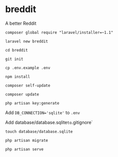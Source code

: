 # breddit
A better Reddit

`composer global require "laravel/installer=~1.1"`

`laravel new breddit`

`cd breddit`

`git init`

`cp .env.example .env`

`npm install`

`composer self-update`

`composer update`

`php artisan key:generate`

Add `DB_CONNECTION='sqlite'` to `.env`

Add database/database.sqlite` to `.gitignore`

`touch database/database.sqlite`

`php artisan migrate`

`php artisan serve`